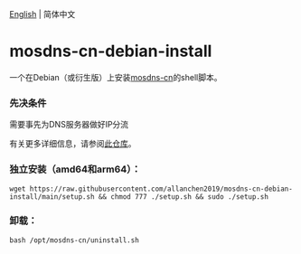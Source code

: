 [English](./README.md) | 简体中文
# mosdns-cn-debian-install
一个在Debian（或衍生版）上安装[mosdns-cn](https://github.com/IrineSistiana/mosdns-cn)的shell脚本。

### 先决条件
需要事先为DNS服务器做好IP分流

有关更多详细信息，请参阅[此仓库](https://github.com/allanchen2019/ospf-over-wireguard)。

### 独立安装（amd64和arm64）：
```
wget https://raw.githubusercontent.com/allanchen2019/mosdns-cn-debian-install/main/setup.sh && chmod 777 ./setup.sh && sudo ./setup.sh
```


### 卸载：
```
bash /opt/mosdns-cn/uninstall.sh
```
